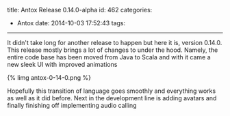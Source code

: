 title: Antox Release 0.14.0-alpha
id: 462
categories:
  - Antox
date: 2014-10-03 17:52:43
tags:
---

It didn't take long for another release to happen but here it is, version 0.14.0\. This release mostly brings a lot of changes to under the hood. Namely, the entire code base has been moved from Java to Scala and with it came a new sleek UI with improved animations
<!-- more -->
{% limg antox-0-14-0.png %}

Hopefully this transition of language goes smoothly and everything works as well as it did before. Next in the development line is adding avatars and finally finishing off implementing audio calling

&nbsp;

&nbsp;